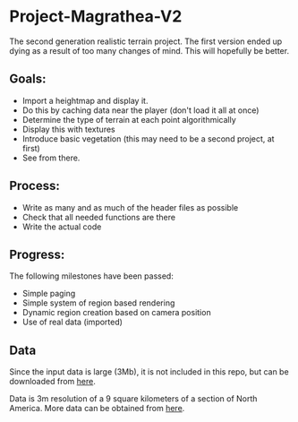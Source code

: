 Project-Magrathea-V2
====================

The second generation realistic terrain project.
The first version ended up dying as a result of too many changes of mind.  This will hopefully be better.

Goals:
------
 * Import a heightmap and display it.
 * Do this by caching data near the player (don't load it all at once)
 * Determine the type of terrain at each point algorithmically
 * Display this with textures
 * Introduce basic vegetation (this may need to be a second project, at first)
 * See from there.

Process:
--------
 * Write as many and as much of the header files as possible
 * Check that all needed functions are there
 * Write the actual code

Progress:
---------
The following milestones have been passed:
 * Simple paging
 * Simple system of region based rendering
 * Dynamic region creation based on camera position
 * Use of real data (imported)

Data
----
Since the input data is large (3Mb), it is not included in this repo, but can be downloaded from [here][1].

Data is 3m resolution of a 9 square kilometers of a section of North America.  More data can be obtained from [here][2].

[1]: http://www.ked.co.za/temp/smalldata.dat "Sample formatted data obtainable here"
[2]: http://viewer.nationalmap.gov/viewer/ "More raw data obtainable here"
